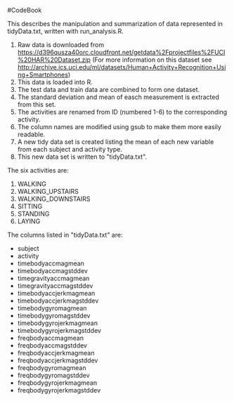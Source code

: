 #CodeBook

This describes the manipulation and summarization of data represented in tidyData.txt, written with run_analysis.R.

1. Raw data is downloaded from <https://d396qusza40orc.cloudfront.net/getdata%2Fprojectfiles%2FUCI%20HAR%20Dataset.zip>
(For more information on this dataset see <http://archive.ics.uci.edu/ml/datasets/Human+Activity+Recognition+Using+Smartphones>)
2. This data is loaded into R. 
3. The test data and train data are combined to form one dataset. 
4. The standard deviation and mean of easch measurement is extracted from this set. 
5. The activities are renamed from ID (numbered 1-6) to the corresponding activity. 
6. The column names are modified using gsub to make them more easily readable. 
7. A new tidy data set is created listing the mean of each new variable from each subject and activity type. 
8. This new data set is written to "tidyData.txt".

The six activities are:

1.   WALKING
2.   WALKING_UPSTAIRS
3.   WALKING_DOWNSTAIRS
4.   SITTING
5.   STANDING
6.   LAYING

The columns listed in "tidyData.txt" are: 
- subject
- activity
- timebodyaccmagmean
- timebodyaccmagstddev
- timegravityaccmagmean
- timegravityaccmagstddev
- timebodyaccjerkmagmean
- timebodyaccjerkmagstddev
- timebodygyromagmean
- timebodygyromagstddev
- timebodygyrojerkmagmean
- timebodygyrojerkmagstddev
- freqbodyaccmagmean
- freqbodyaccmagstddev
- freqbodyaccjerkmagmean
- freqbodyaccjerkmagstddev
- freqbodygyromagmean
- freqbodygyromagstddev
- freqbodygyrojerkmagmean
- freqbodygyrojerkmagstddev
